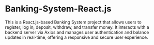# Banking-System-React.js
This is a React.js-based Banking System project that allows users to register, log in, deposit, withdraw, and transfer money. It interacts with a backend server via Axios and manages user authentication and balance updates in real-time, offering a responsive and secure user experience.
